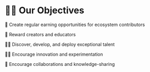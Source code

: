 # 👩‍🚀 Our Objectives

:seedling: Create regular earning opportunities for ecosystem contributors

:brain: Reward creators and educators

:singer: Discover, develop, and deploy exceptional talent

:scientist: Encourage innovation and experimentation

:handshake: Encourage collaborations and knowledge-sharing
